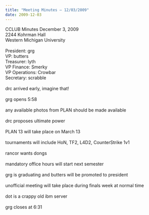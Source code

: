```yaml
---
title: "Meeting Minutes – 12/03/2009"
date: 2009-12-03
---
```

CCLUB Minutes December 3, 2009<br />
2244 Kohrman Hall<br />
Western Michigan University<br />
<br />
President: grg<br />
VP: butters<br />
Treasurer: lyth<br />
VP Finance: Smerky<br />
VP Operations: Crowbar<br />
Secretary: scrabble<br />
<br />
drc arrived early, imagine that!<br />
<br />
grg opens 5:58<br />
<br />
any available photos from PLAN should be made available <br />
<br />
drc proposes ultimate power<br />
<br />
PLAN 13 will take place on March 13<br />
<br />
tournaments will include HoN, TF2, L4D2, CounterStrike 1v1<br />
<br />
rancor wants dongs<br />
<br />
mandatory office hours will start next semester<br />
<br />
grg is graduating and butters will be promoted to president<br />
<br />
unofficial meeting will take place during finals week at normal time<br />
<br />
dot is a crappy old ibm server<br />
<br />
grg closes at 6:31<br />
